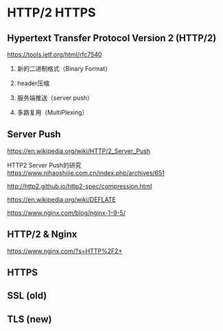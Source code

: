 # HTTP/2 HTTPS  




## Hypertext Transfer Protocol Version 2 (HTTP/2)  
https://tools.ietf.org/html/rfc7540  




1. 新的二进制格式（Binary Format）  

2. header压缩  

3. 服务端推送（server push）  

4. 多路复用（MultiPlexing）  




## Server Push  

https://en.wikipedia.org/wiki/HTTP/2_Server_Push  


HTTP2 Server Push的研究  
https://www.nihaoshijie.com.cn/index.php/archives/651  



http://http2.github.io/http2-spec/compression.html  

https://en.wikipedia.org/wiki/DEFLATE 

https://www.nginx.com/blog/nginx-1-9-5/  

## HTTP/2 & Nginx  

https://www.nginx.com/?s=HTTP%2F2+  



## HTTPS  

## SSL (old)  

## TLS (new)  







